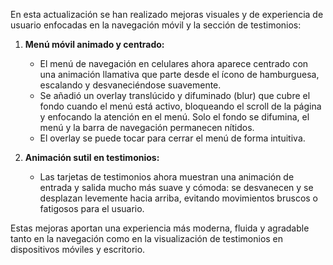 En esta actualización se han realizado mejoras visuales y de experiencia de usuario enfocadas en la navegación móvil y la sección de testimonios:

1. **Menú móvil animado y centrado:**
   - El menú de navegación en celulares ahora aparece centrado con una animación llamativa que parte desde el ícono de hamburguesa, escalando y desvaneciéndose suavemente.
   - Se añadió un overlay translúcido y difuminado (blur) que cubre el fondo cuando el menú está activo, bloqueando el scroll de la página y enfocando la atención en el menú. Solo el fondo se difumina, el menú y la barra de navegación permanecen nítidos.
   - El overlay se puede tocar para cerrar el menú de forma intuitiva.

2. **Animación sutil en testimonios:**
   - Las tarjetas de testimonios ahora muestran una animación de entrada y salida mucho más suave y cómoda: se desvanecen y se desplazan levemente hacia arriba, evitando movimientos bruscos o fatigosos para el usuario.

Estas mejoras aportan una experiencia más moderna, fluida y agradable tanto en la navegación como en la visualización de testimonios en dispositivos móviles y escritorio.
